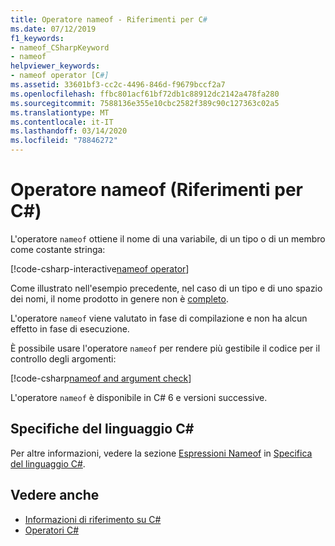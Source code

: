 ```yaml
---
title: Operatore nameof - Riferimenti per C#
ms.date: 07/12/2019
f1_keywords:
- nameof_CSharpKeyword
- nameof
helpviewer_keywords:
- nameof operator [C#]
ms.assetid: 33601bf3-cc2c-4496-846d-f9679bccf2a7
ms.openlocfilehash: ffbc801acf61bf72db1c88912dc2142a478fa280
ms.sourcegitcommit: 7588136e355e10cbc2582f389c90c127363c02a5
ms.translationtype: MT
ms.contentlocale: it-IT
ms.lasthandoff: 03/14/2020
ms.locfileid: "78846272"
---
```

# <a name="nameof-operator-c-reference"></a>Operatore nameof (Riferimenti per C#)

L'operatore `nameof` ottiene il nome di una variabile, di un tipo o di un membro come costante stringa:

[!code-csharp-interactive[nameof operator](snippets/NameOfOperator.cs#Examples)]

Come illustrato nell'esempio precedente, nel caso di un tipo e di uno spazio dei nomi, il nome prodotto in genere non è [completo](~/_csharplang/spec/basic-concepts.md#fully-qualified-names).

L'operatore `nameof` viene valutato in fase di compilazione e non ha alcun effetto in fase di esecuzione.

È possibile usare l'operatore `nameof` per rendere più gestibile il codice per il controllo degli argomenti:

[!code-csharp[nameof and argument check](snippets/NameOfOperator.cs#ExceptionMessage)]

L'operatore `nameof` è disponibile in C# 6 e versioni successive.

## <a name="c-language-specification"></a>Specifiche del linguaggio C#

Per altre informazioni, vedere la sezione [Espressioni Nameof](~/_csharplang/spec/expressions.md#nameof-expressions) in [Specifica del linguaggio C#](~/_csharplang/spec/introduction.md).

## <a name="see-also"></a>Vedere anche

- [Informazioni di riferimento su C#](../index.md)
- [Operatori C#](index.md)
